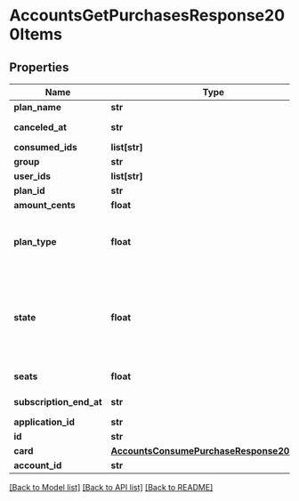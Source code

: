 # AccountsGetPurchasesResponse200Items

## Properties
Name | Type | Description | Notes
------------ | ------------- | ------------- | -------------
**plan_name** | **str** | Plan name | [optional] 
**canceled_at** | **str** | Purchase canceled at | [optional] 
**consumed_ids** | **list[str]** | Consumed Ids | [optional] 
**group** | **str** | Group | [optional] 
**user_ids** | **list[str]** | User Ids | [optional] 
**plan_id** | **str** | Plan id | [optional] 
**amount_cents** | **float** | Amount cents | [optional] 
**plan_type** | **float** | Plan type (0-RECURRING, 1-CONSUMABLE, 2-ONE_TIME) | [optional] 
**state** | **float** | Purchase state (1-DELETED, 2-CANCELED, 3-UNPAID, 4-PAST_DUE,             5-TRIALING, 6-ACTIVE, 7-CONSUMED) | [optional] 
**seats** | **float** | Number of seats | [optional] 
**subscription_end_at** | **str** | Subscription end at | [optional] 
**application_id** | **str** | Application Id | [optional] 
**id** | **str** | Purchase Id | [optional] 
**card** | [**AccountsConsumePurchaseResponse200Card**](AccountsConsumePurchaseResponse200Card.md) |  | [optional] 
**account_id** | **str** | Account id | [optional] 

[[Back to Model list]](../README.md#documentation-for-models) [[Back to API list]](../README.md#documentation-for-api-endpoints) [[Back to README]](../README.md)



